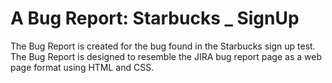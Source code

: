 # A Bug Report: Starbucks _ SignUp
The Bug Report is created for the bug found in the Starbucks sign up test. <br>
The Bug Report is designed to resemble the JIRA bug report page as a web page format using HTML and CSS.

